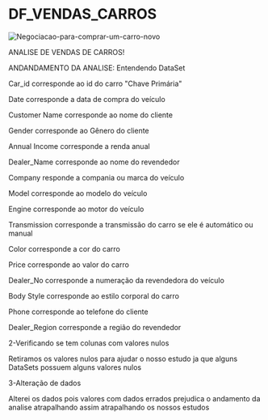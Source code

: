﻿# DF_VENDAS_CARROS
![Negociacao-para-comprar-um-carro-novo](https://github.com/user-attachments/assets/66726275-c273-4a54-a2d2-58059762d6ab)

ANALISE DE VENDAS DE CARROS!

ANDANDAMENTO DA ANALISE:
Entendendo DataSet

Car_id corresponde ao id do carro "Chave Primária"

Date corresponde a data de compra do veículo

Customer Name	corresponde ao nome do cliente

Gender corresponde ao Gênero do cliente

Annual Income corresponde a renda anual

Dealer_Name corresponde ao nome do revendedor

Company responde a compania ou marca do veículo

Model corresponde ao modelo do veículo

Engine corresponde ao motor do veículo

Transmission corresponde a transmissão do carro se ele é automático ou manual

Color corresponde a cor do carro

Price corresponde ao valor do carro

Dealer_No corresponde a numeração da revendedora do veículo

Body Style	 corresponde ao estilo corporal do carro

Phone corresponde ao telefone do cliente

Dealer_Region corresponde a região do revendedor





2-Verificando se tem colunas com valores nulos

Retiramos os valores nulos para ajudar o nosso estudo ja que alguns DataSets possuem alguns valores nulos





3-Alteração de dados

Alterei os dados pois valores com dados errados prejudica o andamento da analise atrapalhando assim atrapalhando os nossos estudos
